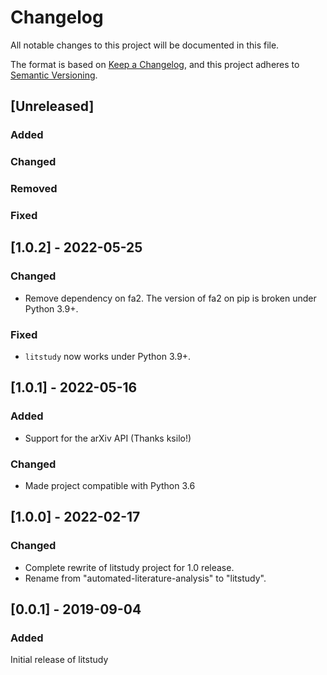 # Changelog
All notable changes to this project will be documented in this file.

The format is based on [Keep a Changelog](https://keepachangelog.com/en/1.0.0/),
and this project adheres to [Semantic Versioning](https://semver.org/spec/v2.0.0.html).

## [Unreleased]
### Added
### Changed
### Removed
### Fixed

## [1.0.2] - 2022-05-25

### Changed
- Remove dependency on fa2. The version of fa2 on pip is broken under Python 3.9+.

### Fixed
- `litstudy` now works under Python 3.9+.


## [1.0.1] - 2022-05-16

### Added
- Support for the arXiv API (Thanks ksilo!)

### Changed
- Made project compatible with Python 3.6


## [1.0.0] - 2022-02-17

### Changed

- Complete rewrite of litstudy project for 1.0 release.
- Rename from "automated-literature-analysis" to "litstudy".

## [0.0.1] - 2019-09-04

### Added
Initial release of litstudy

